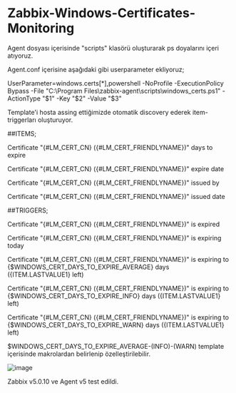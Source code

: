 # Zabbix-Windows-Certificates-Monitoring

Agent dosyası içerisinde "scripts" klasörü oluşturarak ps doyalarını içeri atıyoruz.

Agent.conf içerisine aşağıdaki gibi userparameter ekliyoruz;

UserParameter=windows.certs[*],powershell -NoProfile -ExecutionPolicy Bypass -File "C:\Program Files\zabbix-agent\scripts\windows_certs.ps1" -ActionType "$1" -Key "$2" -Value "$3"

Template'i hosta assing ettiğimizde otomatik discovery ederek item-triggerları oluşturuyor.

##ITEMS;

Certificate "{#LM_CERT_CN} ({#LM_CERT_FRIENDLYNAME})" days to expire

Certificate "{#LM_CERT_CN} ({#LM_CERT_FRIENDLYNAME})" expire date

Certificate "{#LM_CERT_CN} ({#LM_CERT_FRIENDLYNAME})" issued by

Certificate "{#LM_CERT_CN} ({#LM_CERT_FRIENDLYNAME})" issued date


##TRIGGERS;

Certificate "{#LM_CERT_CN} ({#LM_CERT_FRIENDLYNAME})" is expired	

Certificate "{#LM_CERT_CN} ({#LM_CERT_FRIENDLYNAME})" is expiring today	

Certificate "{#LM_CERT_CN} ({#LM_CERT_FRIENDLYNAME})" is expiring to {$WINDOWS_CERT_DAYS_TO_EXPIRE_AVERAGE} days ({ITEM.LASTVALUE1} left)	

Certificate "{#LM_CERT_CN} ({#LM_CERT_FRIENDLYNAME})" is expiring to {$WINDOWS_CERT_DAYS_TO_EXPIRE_INFO} days ({ITEM.LASTVALUE1} left)

Certificate "{#LM_CERT_CN} ({#LM_CERT_FRIENDLYNAME})" is expiring to {$WINDOWS_CERT_DAYS_TO_EXPIRE_WARN} days ({ITEM.LASTVALUE1} left)	


$WINDOWS_CERT_DAYS_TO_EXPIRE_AVERAGE-(INFO)-(WARN) template içerisinde makrolardan belirlenip özelleştirilebilir.

![image](https://user-images.githubusercontent.com/85514498/193828763-a38fa44a-c345-4c68-b248-a4d2cbde53d9.png)


Zabbix v5.0.10 ve Agent v5 test edildi.
